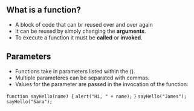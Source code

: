 ## What is a function?

- A block of code that can br reused over and over again
- It can be reused by simply changing the **arguments**.
- To execute a function it must be **called** or **invoked**.

## Parameters

- Functions take in parameters listed within the ().
- Multiple parameteres can be separated with commas.
- Values for the parameter are passed in the invocation of the function:

`function sayHello(name) {`
    `alert("Hi, " + name);`
`}`
`sayHello("James");`
`sayHello("Sara");`



